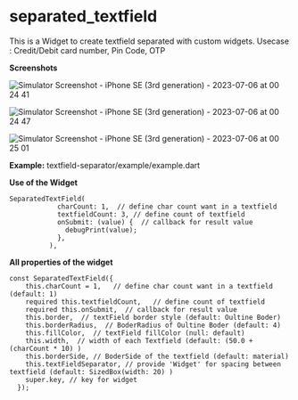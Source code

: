 # separated_textfield

This is a Widget to create textfield separated with custom widgets.
Usecase : Credit/Debit card number, Pin Code, OTP

**Screenshots**

![Simulator Screenshot - iPhone SE (3rd generation) - 2023-07-06 at 00 24 41](https://github.com/vinay416/textfield-separator/assets/70840787/5e345acd-2702-4bdf-844d-cb6be5ca5c85)

![Simulator Screenshot - iPhone SE (3rd generation) - 2023-07-06 at 00 24 47](https://github.com/vinay416/textfield-separator/assets/70840787/e4869b2f-7024-4b82-b265-3503b2a0abb4)

![Simulator Screenshot - iPhone SE (3rd generation) - 2023-07-06 at 00 25 01](https://github.com/vinay416/textfield-separator/assets/70840787/54329f4c-9a43-4291-a09e-dfc93a5008d1)

**Example:** textfield-separator/example/example.dart

**Use of the Widget**

````
SeparatedTextField(
            charCount: 1,  // define char count want in a textfield
            textfieldCount: 3, // define count of textfield
            onSubmit: (value) {  // callback for result value
              debugPrint(value);
            },
          ),
````



**All properties of the widget**

````
const SeparatedTextField({
    this.charCount = 1,   // define char count want in a textfield (default: 1)
    required this.textfieldCount,   // define count of textfield
    required this.onSubmit,  // callback for result value
    this.border,  // textField border style (default: Oultine Boder)
    this.borderRadius,  // BoderRadius of Oultine Boder (default: 4)
    this.fillColor,  // textField fillColor (null: default)
    this.width,  // width of each Textfield (default: (50.0 + (charCount * 10) )
    this.borderSide, // BoderSide of the textfield (default: material)
    this.textFieldSeparator, // provide 'Widget' for spacing between textfield (default: SizedBox(width: 20) )
    super.key, // key for widget
  });

````
